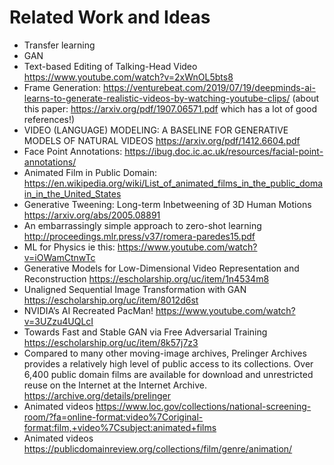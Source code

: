 # Related Work and Ideas

* Transfer learning
* GAN
* Text-based Editing of Talking-Head Video https://www.youtube.com/watch?v=2xWnOL5bts8
* Frame Generation: https://venturebeat.com/2019/07/19/deepminds-ai-learns-to-generate-realistic-videos-by-watching-youtube-clips/ (about this paper: https://arxiv.org/pdf/1907.06571.pdf which has a lot of good references!)
* VIDEO (LANGUAGE) MODELING: A BASELINE FOR GENERATIVE MODELS OF NATURAL VIDEOS https://arxiv.org/pdf/1412.6604.pdf
* Face Point Annotations: https://ibug.doc.ic.ac.uk/resources/facial-point-annotations/
* Animated Film in Public Domain: https://en.wikipedia.org/wiki/List_of_animated_films_in_the_public_domain_in_the_United_States
* Generative Tweening: Long-term Inbetweening of 3D Human Motions https://arxiv.org/abs/2005.08891
* An embarrassingly simple approach to zero-shot learning http://proceedings.mlr.press/v37/romera-paredes15.pdf
* ML for Physics ie this: https://www.youtube.com/watch?v=iOWamCtnwTc
* Generative Models for Low-Dimensional Video Representation and Reconstruction https://escholarship.org/uc/item/1n4534m8
* Unaligned Sequential Image Transformation with GAN https://escholarship.org/uc/item/8012d6st
* NVIDIA’s AI Recreated PacMan! https://www.youtube.com/watch?v=3UZzu4UQLcI
* Towards Fast and Stable GAN via Free Adversarial Training https://escholarship.org/uc/item/8k57j7z3
* Compared to many other moving-image archives, Prelinger Archives provides a relatively high level of public access to its collections. Over 6,400 public domain films are available for download and unrestricted reuse on the Internet at the Internet Archive. https://archive.org/details/prelinger
* Animated videos https://www.loc.gov/collections/national-screening-room/?fa=online-format:video%7Coriginal-format:film,+video%7Csubject:animated+films
* Animated videos https://publicdomainreview.org/collections/film/genre/animation/
